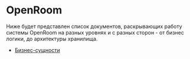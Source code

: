 # OpenRoom

Ниже будет представлен список документов, раскрывающих работу системы OpenRoom на разных уровнях и с разных сторон - от бизнес логики, до архитектуры хранилища.

- [Бизнес-сущности](/docs/domain_entities.md)
